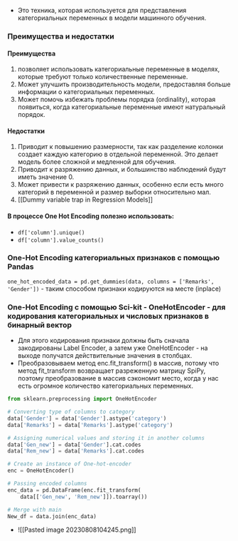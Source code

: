 - Это техника, которая используется для представления категориальных переменных в модели машинного обучения.
### Преимущества и недостатки
#### Преимущества
1. позволяет использовать категориальные переменные в моделях, которые требуют только количественные переменные.
2. Может улучшить производительность модели, предоставляя больше информации о категориальных переменных.
3. Может помочь избежать проблемы порядка (ordinality), которая появиться, когда категориальные переменные имеют натуральный порядок.
#### Недостатки
1. Приводит к повышению размерности, так как разделение колонки создает каждую категорию в отдельной переменной. Это делает модель более сложной и медленной для обучения.
2. Приводит к разряжению данных, и большинство наблюдений будут иметь значение 0.
3. Может привести к разряжению данных, особенно если есть много категорий в переменной и размер выборки относительно мал.
4. [[Dummy variable trap in Regression Models]]
#### В процессе One Hot Encoding полезно использовать:
- `df['column'].unique()`
- `df['column'].value_counts()`
### One-Hot Encoding категориальных признаков с помощью Pandas
`one_hot_encoded_data = pd.get_dummies(data, columns = ['Remarks', 'Gender'])` - таким способом признаки кодируются на месте (inplace)
### One-Hot Encoding с помощью Sci-kit - OneHotEncoder - для кодирования категориальных и числовых признаков в бинарный вектор
- Для этого кодирования признаки должны быть сначала закодированы Label Encoder, а затем уже OneHotEncoder - на выходе получатся действительные значения в столбцах.
- Преобразовываем метод enc.fit_transform() в массив, потому что метод fit_transform возвращает разреженную матрицу SpiPy, поэтому преобразование в массив  сэкономит место, когда у нас есть огромное количество категориальных переменных.
```python
from sklearn.preprocessing import OneHotEncoder

# Converting type of columns to category
data['Gender'] = data['Gender'].astype('category')
data['Remarks'] = data['Remarks'].astype('category')

# Assigning numerical values and storing it in another columns
data['Gen_new'] = data['Gender'].cat.codes
data['Rem_new'] = data['Remarks'].cat.codes

# Create an instance of One-hot-encoder
enc = OneHotEncoder()

# Passing encoded columns
enc_data = pd.DataFrame(enc.fit_transform(
	data[['Gen_new', 'Rem_new']]).toarray())

# Merge with main
New_df = data.join(enc_data)
```
- ![[Pasted image 20230808104245.png]]